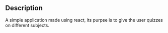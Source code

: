 ## Description

A simple application made using react, its purpse is to give the user quizzes on different subjects.
